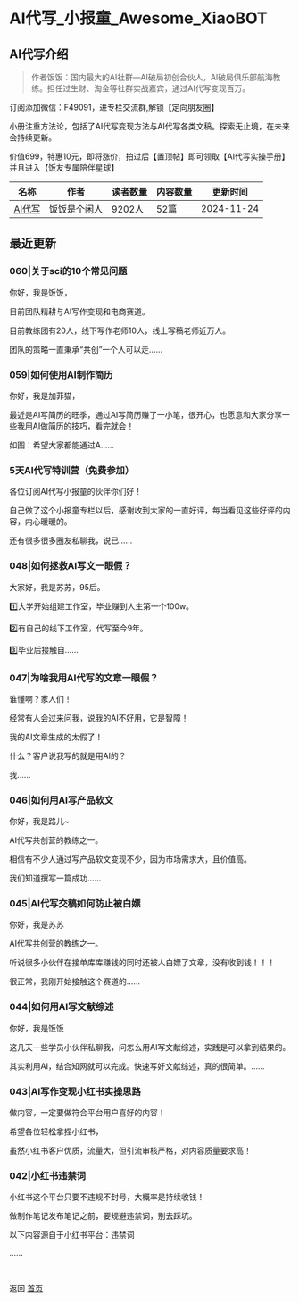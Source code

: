 # AI代写_小报童_Awesome_XiaoBOT

## AI代写介绍
> 作者饭饭：国内最大的AI社群—AI破局初创合伙人，AI破局俱乐部航海教练。担任过生财、淘金等社群实战嘉宾，通过AI代写变现百万。    
    
订阅添加微信：F49091，进专栏交流群,解锁【定向朋友圈】    
    
小册注重方法论，包括了AI代写变现方法与AI代写各类文稿。探索无止境，在未来会持续更新。    
    
价值699，特惠10元，即将涨价，拍过后【置顶帖】即可领取【AI代写实操手册】并且进入【饭友专属陪伴星球】  
  


|名称|作者|读者数量|内容数量|更新时间|
|---|---|---|---|---|
|[AI代写](https://xiaobot.net/p/xb499299?refer=0b133df9-27dc-423b-8101-639049001c13)|饭饭是个闲人|9202人|52篇|2024-11-24|

## 最近更新
### 060|关于sci的10个常见问题

你好，我是饭饭，

目前团队精耕与AI写作变现和电商赛道。

目前教练团有20人，线下写作老师10人，线上写稿老师近万人。

团队的策略一直秉承“共创”一个人可以走......

### 059|如何使用AI制作简历

你好，我是加菲猫，

最近是AI写简历的旺季，通过AI写简历赚了一小笔，很开心，也愿意和大家分享一些我用AI做简历的技巧，看完就会！

如图：希望大家都能通过A......

### 5天AI代写特训营（免费参加）

各位订阅AI代写小报童的伙伴你们好！

自己做了这个小报童专栏以后，感谢收到大家的一直好评，每当看见这些好评的内容，内心暖暖的。

还有很多很多圈友私聊我，说已......

### 048|如何拯救AI写文一眼假？

大家好，我是苏苏，95后。

1️⃣大学开始组建工作室，毕业赚到人生第一个100w。

2️⃣有自己的线下工作室，代写至今9年。

3️⃣毕业后接触自......

### 047|为啥我用AI代写的文章一眼假？

谁懂啊？家人们！

经常有人会过来问我，说我的AI不好用，它是智障！

我的AI文章生成的太假了！

什么？客户说我写的就是用AI的？

我......

### 046|如何用AI写产品软文

你好，我是路儿~

AI代写共创营的教练之一。

相信有不少人通过写产品软文变现不少，因为市场需求大，且价值高。

我们知道撰写一篇成功......

### 045|AI代写交稿如何防止被白嫖

你好，我是苏苏

AI代写共创营的教练之一。

听说很多小伙伴在接单库库赚钱的同时还被人白嫖了文章，没有收到钱！！！

很正常，我刚开始接触这个赛道的......

### 044|如何用AI写文献综述

你好，我是饭饭

这几天一些学员小伙伴私聊我，问怎么用AI写文献综述，实践是可以拿到结果的。

其实利用AI，结合知网就可以完成。快速写好文献综述，真的很简单。......

### 043|AI写作变现小红书实操思路

做内容，一定要做符合平台用户喜好的内容！

希望各位轻松拿捏小红书，

虽然小红书客户优质，流量大，但引流审核严格，对内容质量要求高！

### 042|小红书违禁词

小红书这个平台只要不违规不封号，大概率是持续收钱！

做制作笔记发布笔记之前，要规避违禁词，别去踩坑。

以下内容源自于小红书平台：违禁词

......


<a href="https://github.com/Reno9527/awesome-xiaobot" style="color: white; text-decoration: none;">awesome-xiaobot</a>

返回 [首页](../README.md)
